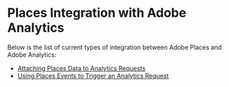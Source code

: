 # Places Integration with Adobe Analytics

Below is the list of current types of integration between Adobe Places and Adobe Analytics:

- [Attaching Places Data to Analytics Requests](analytics/attach-data.md)
- [Using Places Events to Trigger an Analytics Request](analytics/places-trigger.md)
